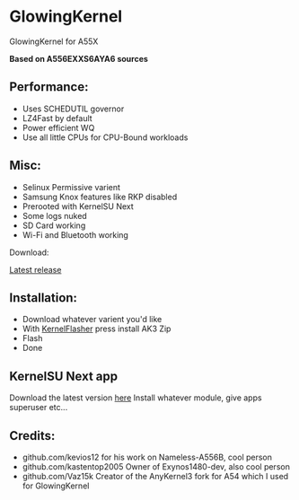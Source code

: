 # GlowingKernel
GlowingKernel for A55X

**Based on A556EXXS6AYA6 sources**

## Performance:

- Uses SCHEDUTIL governor
- LZ4Fast by default
- Power efficient WQ
- Use all little CPUs for CPU-Bound workloads

## Misc:

- Selinux Permissive varient
- Samsung Knox features like RKP disabled
- Prerooted with KernelSU Next
- Some logs nuked
- SD Card working
- Wi-Fi and Bluetooth working

Download:

[Latest release](https://github.com/exynos1480-dev/GlowingKernel_A55x/releases/)

## Installation:

- Download whatever varient you'd like
- With [KernelFlasher](https://github.com/fatalcoder524/KernelFlasher) press install AK3 Zip
- Flash
- Done

## KernelSU Next app

Download the latest version [here](https://github.com/KernelSU-Next/KernelSU-Next/releases/download/v1.0.6/KernelSU_Next_v1.0.6_12490-release.apk)
Install whatever module, give apps superuser etc...

## Credits:

- github.com/kevios12 for his work on Nameless-A556B, cool person
- github.com/kastentop2005 Owner of Exynos1480-dev, also cool person
- github.com/Vaz15k Creator of the AnyKernel3 fork for A54 which I used for GlowingKernel
